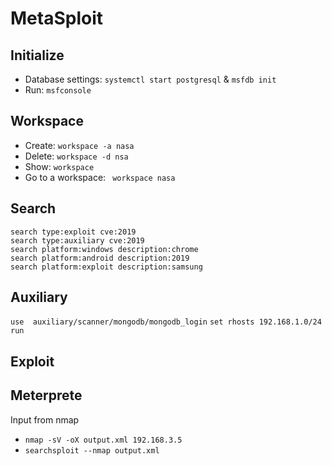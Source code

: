 # MetaSploit

## Initialize
- Database settings: ```systemctl start postgresql``` & ```msfdb init```
- Run: ```msfconsole```  

## Workspace
- Create: ```workspace -a nasa``` 
- Delete: ```workspace -d nsa```
- Show: ```workspace```  
- Go to a workspace: ``` workspace nasa```

## Search
```
search type:exploit cve:2019
search type:auxiliary cve:2019
search platform:windows description:chrome
search platform:android description:2019
search platform:exploit description:samsung
```

## Auxiliary
```use  auxiliary/scanner/mongodb/mongodb_login```
```set rhosts 192.168.1.0/24```
```run```


## Exploit


## Meterprete


Input from nmap
- ```nmap -sV -oX output.xml 192.168.3.5```
- ```searchsploit --nmap output.xml```
